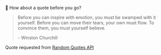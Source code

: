 📣 How about a quote before you go?

> Before you can inspire with emotion, you must be swamped with it yourself. Before you can move their tears, your own must flow. To convince them, you must yourself believe.
>
> <p>- Winston Churchill</p>

Quote requested from [Random Quotes API](https://github.com/lukePeavey/quotable)
